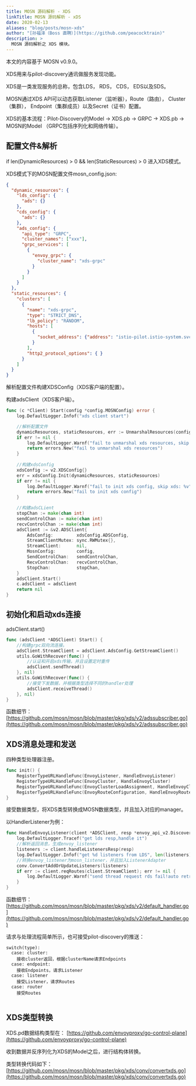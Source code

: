 ```yaml
---
title: MOSN 源码解析 - XDS
linkTitle: MOSN 源码解析 - xDS
date: 2020-02-13
aliases: "blog/posts/mosn-xds"
author: "[孙福泽（Boss 直聘）](https://github.com/peacocktrain)"
description: >
  MOSN 源码解析之 XDS 模块。
---
```


本文的内容基于 MOSN v0.9.0。

XDS用来与pilot-discovery通讯做服务发现功能。

XDS是一类发现服务的总称，包含LDS， RDS， CDS， EDS以及SDS。

MOSN通过XDS API可以动态获取Listener（监听器），Route（路由）， Cluster（集群）， Endpoint（集群成员）以及Secret（证书）配置。

XDS的基本流程：Pilot-Discovery的Model -> XDS.pb -> GRPC -> XDS.pb -> MOSN的Model （GRPC包括序列化和网络传输）。

## 配置文件&解析

if len(DynamicResources) > 0 && len(StaticResources) > 0 进入XDS模式。

XDS模式下的MOSN配置文件mosn_config.json:
```json
{
  "dynamic_resources": {
    "lds_config": {
      "ads": {}
    },
    "cds_config": {
      "ads": {}
    },
    "ads_config": {
      "api_type": "GRPC",
      "cluster_names": ["xxx"],
      "grpc_services": [
        {
          "envoy_grpc": {
            "cluster_name": "xds-grpc"
          }
        }
      ]
    }
  },
  "static_resources": {
    "clusters": [
      {
        "name": "xds-grpc",
        "type": "STRICT_DNS",
        "lb_policy": "RANDOM",
        "hosts": [
          {
            "socket_address": {"address": "istio-pilot.istio-system.svc.boss.twl", "port_value": 15010}
          }
        ],
        "http2_protocol_options": { }
      }
    ]
  }
}
```

解析配置文件构建XDSConfig（XDS客户端的配置）。

构建adsClient（XDS客户端）。

```go
func (c *Client) Start(config *config.MOSNConfig) error {
	log.DefaultLogger.Infof("xds client start")

    //解析配置文件
	dynamicResources, staticResources, err := UnmarshalResources(config)
	if err != nil {
		log.DefaultLogger.Warnf("fail to unmarshal xds resources, skip xds: %v", err)
		return errors.New("fail to unmarshal xds resources")
	}
    
    //构建xdsConfig
	xdsConfig := v2.XDSConfig{}
	err = xdsConfig.Init(dynamicResources, staticResources)
	if err != nil {
		log.DefaultLogger.Warnf("fail to init xds config, skip xds: %v", err)
		return errors.New("fail to init xds config")
	}

    //构建adsCLient
	stopChan := make(chan int)
	sendControlChan := make(chan int)
	recvControlChan := make(chan int)
	adsClient := &v2.ADSClient{
		AdsConfig:         xdsConfig.ADSConfig,
		StreamClientMutex: sync.RWMutex{},
		StreamClient:      nil,
		MosnConfig:        config,
		SendControlChan:   sendControlChan,
		RecvControlChan:   recvControlChan,
		StopChan:          stopChan,
	}
	adsClient.Start()
	c.adsClient = adsClient
	return nil
}
```



## 初始化和启动xds连接
adsClient.start() 
```go
func (adsClient *ADSClient) Start() {
    //构建grpc双向流连接。
	adsClient.StreamClient = adsClient.AdsConfig.GetStreamClient()
	utils.GoWithRecover(func() {
        //认证和开启xds传输，并且设置定时重传
		adsClient.sendThread()
	}, nil)
	utils.GoWithRecover(func() {
        //接受下发数据，并根据类型选择不同的handler处理
		adsClient.receiveThread()
	}, nil)
}
```
函数细节：
[https://github.com/mosn/mosn/blob/master/pkg/xds/v2/adssubscriber.go](https://github.com/mosn/mosn/blob/master/pkg/xds/v2/adssubscriber.go)


## XDS消息处理和发送

四种类型处理器注册。

```go
func init() {
	RegisterTypeURLHandleFunc(EnvoyListener, HandleEnvoyListener)
	RegisterTypeURLHandleFunc(EnvoyCluster, HandleEnvoyCluster)
	RegisterTypeURLHandleFunc(EnvoyClusterLoadAssignment, HandleEnvoyClusterLoadAssignment)
	RegisterTypeURLHandleFunc(EnvoyRouteConfiguration, HandleEnvoyRouteConfiguration)
}
```

接受数据类型，将XDS类型转换成MOSN数据类型，并且加入对应的manager。

以HandlerListener为例：
```go
func HandleEnvoyListener(client *ADSClient, resp *envoy_api_v2.DiscoveryResponse) {
	log.DefaultLogger.Tracef("get lds resp,handle it")
    //解析返回消息，生成envoy_listener
	listeners := client.handleListenersResp(resp)
	log.DefaultLogger.Infof("get %d listeners from LDS", len(listeners))
    //转换envoy_listener为mosn_listener，并且加入ListenerAdapter
	conv.ConvertAddOrUpdateListeners(listeners)
	if err := client.reqRoutes(client.StreamClient); err != nil {
		log.DefaultLogger.Warnf("send thread request rds fail!auto retry next period")
	}
}
```
函数细节：
[https://github.com/mosn/mosn/blob/master/pkg/xds/v2/default_handler.go](https://github.com/mosn/mosn/blob/master/pkg/xds/v2/default_handler.go)


请求与处理流程简单所示，也可接受pilot-discovery的推送：

```
switch(type):
  case: cluster:
    接收cluster返回，根据clusterName请求Endpoints
  case: endpoint:
    接收Endpoints，请求Listener
  case: listener
    接受Listener，请求Routes
  case: router
    接受Routes
       
```



## XDS类型转换

XDS.pd数据结构类型在：
[https://github.com/envoyproxy/go-control-plane](https://github.com/envoyproxy/go-control-plane)

收到数据并反序列化为XDS的Model之后，进行结构体转换。

类型转换代码如下： 
[https://github.com/mosn/mosn/blob/master/pkg/xds/conv/convertxds.go](https://github.com/mosn/mosn/blob/master/pkg/xds/conv/convertxds.go)


